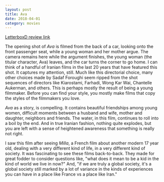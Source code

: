 ```yaml
---
layout: post
title: Ava
date: 2018-04-01
category: movies
---
```

 
[LetterboxD review link](https://letterboxd.com/samarthbhaskar/film/ava-2017/)

The opening shot of <em>Ava</em> is filmed from the back of a car, looking onto the front passenger seat, while a young woman and her mother argue. The camera remains here while the argument finishes, the young woman (the titular character, Ava) leaves, and the car turns the corner to go home. I can think of a handful of Iranian films in the last 20 years that have featured this shot. It captures my attention, still. Much like this directorial choice, many other choices made by Sadaf Foroughi seem ripped from the shot sequences of directors like Kiarostami, Farhadi, Wong Kar Wai, Chantelle Aukerman, and others. This is perhaps mostly the result of being a young filmmaker. Before you can find your style, you mostly make films that copy the styles of the filmmakers you love. 

<em>Ava</em> as a story, is compelling. It contains beautiful friendships among young women, difficult moments between a husband and wife, mother and daughter, neighbors and friends. The water, in this film, continues to roll into a boil by the end. And in true Iranian fashion, nothing quite explodes, but you are left with a sense of heightened awareness that something is really not right. 

I saw this film after seeing <em>Milla</em>, a French film about another modern 17 year old, dealing with a very different kind of life, in a very different kind of society. It was fascinating to see these films back-to-back. They made for great fodder to consider questions like, "what does it mean to be a kid in the kind of world we live in now?" And, "if we are truly a global society, it's a global society still marked by a lot of variance in the kinds of experiences you can have in a place like France vs a place like Iran."